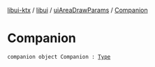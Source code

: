 [libui-ktx](../../index.md) / [libui](../index.md) / [uiAreaDrawParams](index.md) / [Companion](./-companion.md)

# Companion

`companion object Companion : `[`Type`](../../kotlinx.cinterop/-c-struct-var/-type/index.md)